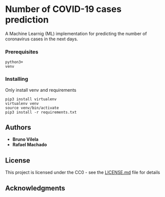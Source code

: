 # Number of COVID-19 cases prediction

A Machine Learnig (ML) implementation for predicting the number of coronavirus cases in the next days. 

### Prerequisites


```
python3+
venv
```

### Installing

Only install venv and requirements

```
pip3 install virtualenv
virtualenv venv
source venv/bin/activate
pip3 install -r requirements.txt
```

## Authors

* **Bruno Vilela** 
* **Rafael Machado** 

## License

This project is licensed under the CC0 - see the [LICENSE.md](LICENSE.md) file for details

## Acknowledgments



